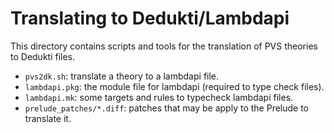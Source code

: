 Translating to Dedukti/Lambdapi
===============================

This directory contains scripts and tools for the translation of PVS theories
to Dedukti files.

- `pvs2dk.sh`: translate a theory to a lambdapi file.
- `lambdapi.pkg`: the module file for lambdapi (required to type check files).
- `lambdapi.mk`: some targets and rules to typecheck lambdapi files.
- `prelude_patches/*.diff`: patches that may be apply to the Prelude to
	translate it.
